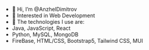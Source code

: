 - 👋 Hi, I’m @AnzhelDimitrov
- 👀 Interested in Web Development 
- 🌱 The technologies I use are:
- Java, JavaScript, React
- Python, MySQL, MongoDB 
- FireBase, HTML/CSS, Bootstrap5, Tailwind CSS, MUI


<!---
AnzhelDimitrov/AnzhelDimitrov is a ✨ special ✨ repository because its `README.md` (this file) appears on your GitHub profile.
You can click the Preview link to take a look at your changes.
--->
